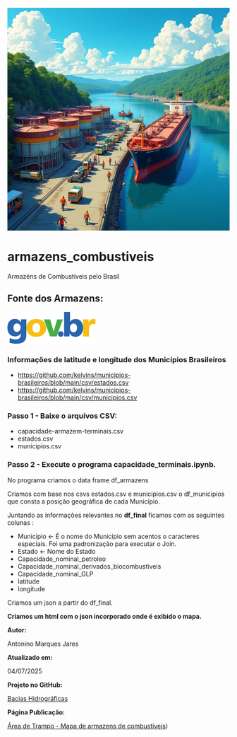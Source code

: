 ![Terminal](terminais_combustivel.jpg)

# armazens_combustiveis
Armazéns de Combustíveis pelo Brasil

## Fonte dos Armazens:
[![Dados Abertos](govbr.webp)](https://dados.gov.br/dados/conjuntos-dados/capacidade-de-armazenagem-de-terminais)

### Informações de latitude e longitude dos Municípios Brasileiros

- https://github.com/kelvins/municipios-brasileiros/blob/main/csv/estados.csv
- https://github.com/kelvins/municipios-brasileiros/blob/main/csv/municipios.csv

### Passo 1 - Baixe o arquivos CSV: 

- capacidade-armazem-terminais.csv
- estados.csv
- municipios.csv

### Passo 2 - Execute o programa capacidade_terminais.ipynb.

No programa criamos o data frame df_armazens

Criamos com base nos csvs estados.csv e municipios.csv o df_municipios que consta a posição geográfica de cada Município.

Juntando as informações relevantes no **df_final** ficamos com as seguintes colunas :

- Municipio <- É o nome do Município sem acentos o caracteres especiais. Foi uma padronização para executar o Join.
- Estado <- Nome do Estado
- Capacidade_nominal_petroleo
- Capacidade_nominal_derivados_biocombustiveis
- Capacidade_nominal_GLP
- latitude
- longitude

Criamos um json a partir do df_final.
  
**Criamos um html com o json incorporado onde é exibido o mapa.**

**Autor:** 

Antonino Marques Jares

**Atualizado em:** 

04/07/2025

**Projeto no GitHub:** 

[Bacias Hidrográficas](https://github.com/Antonino-Marques-Jares/armazens_combustiveis/tree/main)

**Página Publicação:** 

[Área de Trampo - Mapa de armazens de combustíveis](https://www.areadetrampo.com.br/armazens-de-combustiveis-pelo-brasil/))



